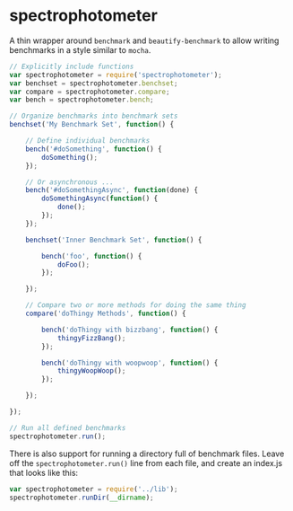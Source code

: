 # spectrophotometer

A thin wrapper around `benchmark` and `beautify-benchmark` to allow writing benchmarks in
a style similar to `mocha`.

```js
// Explicitly include functions
var spectrophotometer = require('spectrophotometer');
var benchset = spectrophotometer.benchset;
var compare = spectrophotometer.compare;
var bench = spectrophotometer.bench;

// Organize benchmarks into benchmark sets
benchset('My Benchmark Set', function() {

	// Define individual benchmarks
	bench('#doSomething', function() {
		doSomething();
	});

	// Or asynchronous ...
	bench('#doSomethingAsync', function(done) {
		doSomethingAsync(function() {
			done();
		});
	});

	benchset('Inner Benchmark Set', function() {

		bench('foo', function() {
			doFoo();
		});

	});

	// Compare two or more methods for doing the same thing
	compare('doThingy Methods', function() {

		bench('doThingy with bizzbang', function() {
			thingyFizzBang();
		});

		bench('doThingy with woopwoop', function() {
			thingyWoopWoop();
		});

	});

});

// Run all defined benchmarks
spectrophotometer.run();
```

There is also support for running a directory full of benchmark files.  Leave off the
`spectrophotometer.run()` line from each file, and create an index.js that looks like this:

```js
var spectrophotometer = require('../lib');
spectrophotometer.runDir(__dirname);
```

